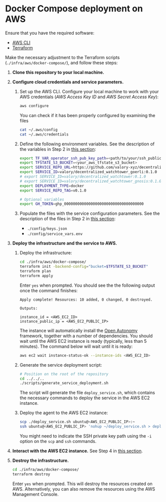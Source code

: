 # Docker Compose deployment on AWS

Ensure that you have the required software:

- [AWS CLI](https://aws.amazon.com/cli/)
- [Terraform](https://developer.hashicorp.com/terraform)

Make the necessary adjustment to the Terraform scripts (`./infra/aws/docker-compose/`), and follow these steps:

1. **Clone this repository to your local machine.**
2. **Configure cloud credentials and service parameters.**

   1. Set up the AWS CLI. Configure your local machine to work with your AWS credentials (*AWS Access Key ID* and *AWS Secret Access Key*):

      ```bash
      aws configure
      ```

      You can check if it has been properly configured by examining the files

      ```bash
      cat ~/.aws/config
      cat ~/.aws/credentials
      ```

   2. Define the following environment variables. See the description of the variables in Step 2 in [this section](../README.md#deploy-the-service-using-github-actions):

      ```bash
      export TF_VAR_operator_ssh_pub_key_path=<path/to/your/ssh_public_key>
      export TFSTATE_S3_BUCKET=<your_aws_tfstate_s3_bucket>
      export SERVICE_REPO_URL=https://github.com/valory-xyz/decentralized-watchtower
      export SERVICE_ID=valory/decentralized_watchtower_goerli:0.1.0
      # export SERVICE_ID=valory/decentralized_watchtower:0.1.0
      # export SERVICE_ID=valory/decentralized_watchtower_gnosis:0.1.0
      export DEPLOYMENT_TYPE=docker
      export SERVICE_REPO_TAG=v0.1.0

      # Optional variables
      export GH_TOKEN=ghp_000000000000000000000000000000000000
      ```

   3. Populate the files with the service configuration parameters. See the description of the files in Step 2 in [this section](../README.md#deploy-the-service-using-github-actions):

      - `./config/keys.json`
      - `./config/service_vars.env`

3. **Deploy the infrastructure and the service to AWS.**
   1. Deploy the infrastructure:

      ```bash
      cd ./infra/aws/docker-compose/
      terraform init -backend-config="bucket=$TFSTATE_S3_BUCKET"
      terraform plan
      terraform apply
      ```

      Enter `yes` when prompted. You should see the the following output once the command finishes:

      ```text
      Apply complete! Resources: 10 added, 0 changed, 0 destroyed.

      Outputs:

      instance_id = <AWS_EC2_ID>
      instance_public_ip = <AWS_EC2_PUBLIC_IP>
      ```

      The instance will automatically install the [Open Autonomy](https://docs.autonolas.network/open-autonomy/) framework, together with a number of dependencies. You should wait until the AWS EC2 instance is ready (typically, less than 5 minutes). The command below will wait until it is ready:

      ```bash
      aws ec2 wait instance-status-ok --instance-ids <AWS_EC2_ID>
      ```

   2. Generate the service deployment script:

      ```bash
      # Position on the root of the repository
      cd ../../..
      ./scripts/generate_service_deployment.sh
      ```

      The script will generate the file `deploy_service.sh`, which contains the necessary commands to deploy the service in the AWS EC2 instance.
   3. Deploy the agent to the AWS EC2 instance:

      ```bash
      scp ./deploy_service.sh ubuntu@<AWS_EC2_PUBLIC_IP>:~ 
      ssh ubuntu@<AWS_EC2_PUBLIC_IP> 'nohup ~/deploy_service.sh > deploy_service.log 2>&1 &'
      ```

      You might need to indicate the SSH private key path using the `-i` option on the `scp` and `ssh` commands.

4. **Interact with the AWS EC2 instance.** See Step 4 in [this section](../README.md#deploy-the-service-using-github-actions).

5. **Destroy the infrastructure.**

   ```bash
   cd ./infra/aws/docker-compose/
   terraform destroy
   ```

   Enter `yes` when prompted. This will destroy the resources created on AWS. Alternatively, you can also remove the resources using the AWS Management Console.
